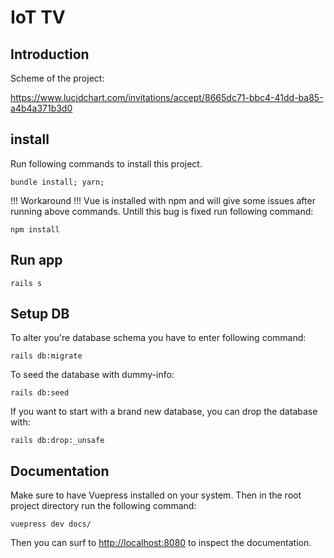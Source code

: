 # IoT TV

## Introduction

Scheme of the project:

https://www.lucidchart.com/invitations/accept/8665dc71-bbc4-41dd-ba85-a4b4a371b3d0



## install
Run following commands to install this project.
```shell
bundle install; yarn;
```
!!! Workaround !!!
Vue is installed with npm and will give some issues after running above commands. Untill this bug is fixed run following command:
```shell
npm install
```
## Run app
```shell
rails s
```
## Setup DB
To alter you're database schema you have to enter following command:
```shell
rails db:migrate
```
To seed the database with dummy-info:
```shell
rails db:seed
```
If you want to start with a brand new database, you can drop the database with:
```shell
rails db:drop:_unsafe
```
## Documentation

Make sure to have Vuepress installed on your system. Then in the root project directory run the following command:

```shell
vuepress dev docs/
```

Then you can surf to [http://localhost:8080](http://localhost:8080) to inspect the documentation.

